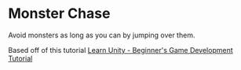 # Monster Chase
Avoid monsters as long as you can by jumping over them.

Based off of this tutorial [Learn Unity - Beginner's Game Development Tutorial](https://www.youtube.com/watch?v=gB1F9G0JXOo)
